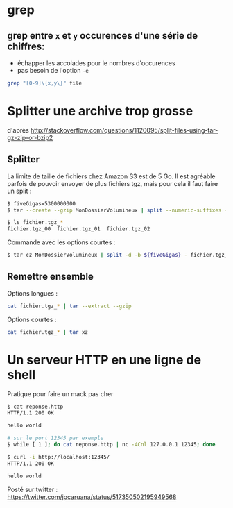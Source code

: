 # grep
## grep entre `x` et `y` occurences d'une série de chiffres:
* échapper les accolades pour le nombres d'occurences
* pas besoin de l'option `-e`

````bash
grep "[0-9]\{x,y\}" file
````

# Splitter une archive trop grosse
d'après http://stackoverflow.com/questions/1120095/split-files-using-tar-gz-zip-or-bzip2


## Splitter 
La limite de taille de fichiers chez Amazon S3 est de 5 Go. Il est agréable parfois de pouvoir envoyer de plus fichiers tgz, mais pour cela il faut faire un split :

````bash
$ fiveGigas=5300000000
$ tar --create --gzip MonDossierVolumineux | split --numeric-suffixes --bytes ${fiveGigas} - fichier.tgz_

$ ls fichier.tgz_*
fichier.tgz_00  fichier.tgz_01  fichier.tgz_02
````

Commande avec les options courtes :

````bash
$ tar cz MonDossierVolumineux | split -d -b ${fiveGigas} - fichier.tgz_
````

## Remettre ensemble 
Options longues :
````bash
cat fichier.tgz_* | tar --extract --gzip
````

Options courtes :
````bash
cat fichier.tgz_* | tar xz
````


# Un serveur HTTP en une ligne de shell
Pratique pour faire un mack pas cher

````bash
$ cat reponse.http
HTTP/1.1 200 OK

hello world

# sur le port 12345 par exemple
$ while [ 1 ]; do cat reponse.http | nc -4Cnl 127.0.0.1 12345; done

$ curl -i http://localhost:12345/
HTTP/1.1 200 OK

hello world
````

Posté sur twitter : https://twitter.com/jpcaruana/status/517350502195949568
